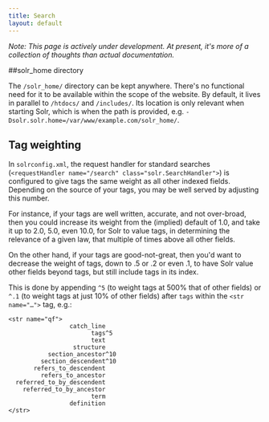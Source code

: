 ```yaml
---
title: Search
layout: default
---
```


*Note: This page is actively under development. At present, it's more of a collection of thoughts than actual documentation.*

##solr_home directory

The `/solr_home/` directory can be kept anywhere. There's no functional need for it to be available within the scope of the website. By default, it lives in parallel to `/htdocs/` and `/includes/`. Its location is only relevant when starting Solr, which is when the path is provided, e.g. `-Dsolr.solr.home=/var/www/example.com/solr_home/`.

## Tag weighting

In `solrconfig.xml`, the request handler for standard searches (`<requestHandler name="/search" class="solr.SearchHandler">`) is configured to give tags the same weight as all other indexed fields. Depending on the source of your tags, you may be well served by adjusting this number.

For instance, if your tags are well written, accurate, and not over-broad, then you could increase its weight from the (implied) default of 1.0, and take it up to 2.0, 5.0, even 10.0, for Solr to value tags, in determining the relevance of a given law, that multiple of times above all other fields.

On the other hand, if your tags are good-not-great, then you'd want to decrease the weight of tags, down to .5 or .2 or even .1, to have Solr value other fields beyond tags, but still include tags in its index.

This is done by appending `^5` (to weight tags at 500% that of other fields) or `^.1` (to weight tags at just 10% of other fields) after `tags` within the `<str name="…">` tag, e.g.:

~~~
<str name="qf">
				 catch_line
					   tags^5
					   text
				  structure
		   section_ancestor^10
		 section_descendent^10
	   refers_to_descendent
		 refers_to_ancestor
  referred_to_by_descendent
	referred_to_by_ancestor
					   term
				 definition
</str>
~~~